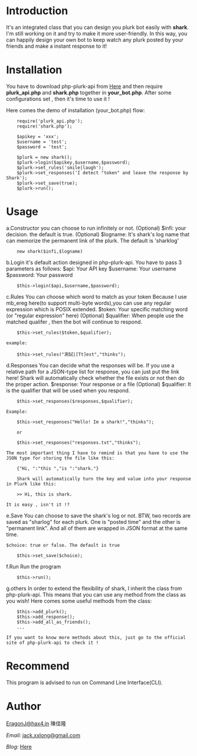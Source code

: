 Introduction
============

It's an integrated class that you can design you plurk bot easily with **shark**. I'm still working on it and try to make it more user-friendly. In this way, you can happily design your own bot to keep watch any plurk posted by your friends and make a instant response to it!

Installation
============

You have to download php-plurk-api from [Here](http://code.google.com/p/php-plurk-api/) and then require **plurk_api.php**
and **shark.php** together in **your_bot.php**. After some configurations set , then it's time to use it !

Here comes the demo of installation (your_bot.php) flow:

		require('plurk_api.php');
		require('shark.php');

		$apikey = 'xxx';
		$username = 'test';
		$password = 'test';

		$plurk = new shark();
		$plurk->login($apikey,$username,$password);
		$plurk->set_rules('smile|laugh'); 
		$plurk->set_responses('I detect "token" and leave the response by Shark');
		$plurk->set_save(true);
		$plurk->run();

Usage
=====

a.Constructor
	you can choose to run infinitely or not.
	(Optional) $infi: your decision. the default is true.
	(Optional) $logname: It's shark's log name that can memorize the permanent link of the plurk. The default is 'sharklog'
	
		new shark($infi,$logname)

b.Login
	it's default action designed in php-plurk-api. You have to pass 3 parameters as follows:
	$api: Your API key
	$username: Your username
	$password: Your password

		$this->login($api,$username,$password);

c.Rules
	You can choose which word to match as your token
	Because I use mb_ereg here(to support multi-byte words),you can use any regular expression which is POSIX extended.
	$token: Your specific matching word (or "regular expression" here)
	(Optional) $qualifier: When people use the matched qualifer , then the bot will continue to respond.

		$this->set_rules($token,$qualifier);

	example:
		
		$this->set_rules("測試|[Tt]est","thinks");

d.Responses
	You can decide what the responses will be.
	If you use a relative path for a JSON-type list for response, you can just put the link here!
	Shark will automatically check whether the file exists or not  then do the proper action.
	$response: Your response or a file
	(Optional) $qualifier: It is the qualifier that will be used when you respond.

		$this->set_responses($responses,$qualifier);

	Example:
		
		$this->set_responses("Hello! Im a shark!","thinks");

		or

		$this->set_responses("responses.txt","thinks");

	The most important thing I have to remind is that you have to use the JSON type for storing the file like this:
	
		{"Hi, ":"this ","is ":"shark."}

		Shark will automatically turn the key and value into your response in Plurk like this:

		>> Hi, this is shark.

	It is easy , isn't it !?

e.Save
	You can choose to save the shark's log or not. BTW, two records are saved as "sharlog" for each plurk. 
	One is "posted time" and the other is "permanent link". And all of them are wrapped in JSON format at the same time.

	$choice: true or false. The default is true

		$this->set_save($choice);

f.Run
	Run the program
		
		$this->run();

g.others
	In order to extend the flexibility of shark, I inherit the class from php-plurk-api. 
	This means that you can use any method from the class as you wish! Here comes some useful methods from the class:

		$this->add_plurk();
		$this->add_response();
		$this->add_all_as_friends();
		...

	If you want to know more methods about this, just go to the official site of php-plurk-api to check it !

Recommend
=========
This program is advised to run on Command Line Interface(CLI).

Author
======

EragonJ@hax4.in 陳佳隆

*Email:* jack.xxlong@gmail.com

*Blog:* [Here](http://eragonj.hax4.in)
